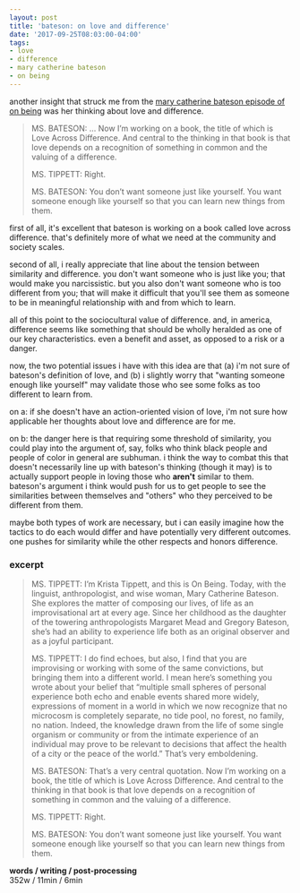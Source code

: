 ```yaml
---
layout: post
title: 'bateson: on love and difference'
date: '2017-09-25T08:03:00-04:00'
tags:
- love
- difference
- mary catherine bateson
- on being
--- 
```


another insight that struck me from the [mary catherine bateson episode of on being][onbeing] was her thinking about love and difference. 

> MS. BATESON: ... Now I’m working on a book, the title of which is Love Across Difference. And central to the thinking in that book is that love depends on a recognition of something in common and the valuing of a difference.
> 
> MS. TIPPETT: Right.
> 
> MS. BATESON: You don’t want someone just like yourself. You want someone enough like yourself so that you can learn new things from them.

first of all, it's excellent that bateson is working on a book called love across difference. that's definitely more of what we need at the community and society scales. 

second of all, i really appreciate that line about the tension between similarity and difference. you don't want someone who is just like you; that would make you narcissistic. but you also don't want someone who is too different from you; that will make it difficult that you'll see them as someone to be in meaningful relationship with and from which to learn. 

all of this point to the sociocultural value of difference. and, in america, difference seems like something that should be wholly heralded as one of our key characteristics. even a benefit and asset, as opposed to a risk or a danger. 

now, the two potential issues i have with this idea are that (a) i'm not sure of bateson's definition of love, and (b) i slightly worry that "wanting someone enough like yourself" may validate those who see some folks as too different to learn from. 

on a: if she doesn't have an action-oriented vision of love, i'm not sure how applicable her thoughts about love and difference are for me. 

on b: the danger here is that requiring some threshold of similarity, you could play into the argument of, say, folks who think black people and people of color in general are subhuman. i think the way to combat this that doesn't necessarily line up with bateson's thinking (though it may) is to actually support people in loving those who **aren't** similar to them. bateson's argument i think would push for us to get people to see the similarities between themselves and "others" who they perceived to be different from them. 

maybe both types of work are necessary, but i can easily imagine how the tactics to do each would differ and have potentially very different outcomes. one pushes for similarity while the other respects and honors difference. 

### excerpt

> MS. TIPPETT: I’m Krista Tippett, and this is On Being. Today, with the linguist, anthropologist, and wise woman, Mary Catherine Bateson. She explores the matter of composing our lives, of life as an improvisational art at every age. Since her childhood as the daughter of the towering anthropologists Margaret Mead and Gregory Bateson, she’s had an ability to experience life both as an original observer and as a joyful participant.
> 
> MS. TIPPETT: I do find echoes, but also, I find that you are improvising or working with some of the same convictions, but bringing them into a different world. I mean here’s something you wrote about your belief that “multiple small spheres of personal experience both echo and enable events shared more widely, expressions of moment in a world in which we now recognize that no microcosm is completely separate, no tide pool, no forest, no family, no nation. Indeed, the knowledge drawn from the life of some single organism or community or from the intimate experience of an individual may prove to be relevant to decisions that affect the health of a city or the peace of the world.” That’s very emboldening.
> 
> MS. BATESON: That’s a very central quotation. Now I’m working on a book, the title of which is Love Across Difference. And central to the thinking in that book is that love depends on a recognition of something in common and the valuing of a difference.
> 
> MS. TIPPETT: Right.
> 
> MS. BATESON: You don’t want someone just like yourself. You want someone enough like yourself so that you can learn new things from them.

<!-- hyperlink bank -->

[onbeing]: https://onbeing.org/programs/mary-catherine-bateson-composing-a-life-aug2017/


**words / writing / post-processing**  
352w / 11min / 6min